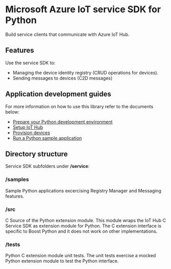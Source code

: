 # Microsoft Azure IoT service SDK for Python

Build service clients that communicate with Azure IoT Hub.

## Features

Use the service SDK to:
* Managing the device identity registry (CRUD operations for devices).
* Sending messages to devices (C2D messages)

## Application development guides
For more information on how to use this library refer to the documents below:
- [Prepare your Python development environment](../doc/get_started/python-devbox-setup.md)
- [Setup IoT Hub](../doc/setup_iothub.md)
- [Provision devices](../doc/manage_iot_hub.md)
- [Run a Python sample application](../doc/get_started/python-run-sample.md)

## Directory structure

Service SDK subfolders under **/service**:

### /samples

Sample Python applications excercising Registry Manager and Messaging features.

### /src

C Source of the Python extension module. This module wraps the IoT Hub C Service SDK as extension module for Python. The C extension interface is specific to Boost Python and it does not work on other implementations.

### /tests

Python C extension module unit tests. The unit tests exercise a mocked Python extension module to test the Python interface. 
